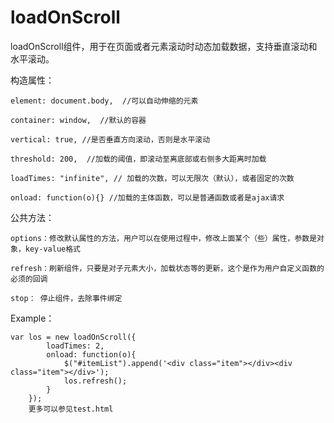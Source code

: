 loadOnScroll
============
loadOnScroll组件，用于在页面或者元素滚动时动态加载数据，支持垂直滚动和水平滚动。

构造属性：

  	element: document.body,  //可以自动伸缩的元素
  
	container: window,  //默认的容器
	
	vertical: true, //是否垂直方向滚动，否则是水平滚动
	
	threshold: 200,  //加载的阈值，即滚动至离底部或右侧多大距离时加载
	
	loadTimes: "infinite", // 加载的次数，可以无限次（默认），或者固定的次数
	
	onload: function(o){} //加载的主体函数，可以是普通函数或者是ajax请求
	
公共方法：

    options：修改默认属性的方法，用户可以在使用过程中，修改上面某个（些）属性，参数是对象，key-value格式
  
    refresh：刷新组件，只要是对子元素大小，加载状态等的更新，这个是作为用户自定义函数的必须的回调
  
    stop： 停止组件，去除事件绑定
  
Example：

    var los = new loadOnScroll({
			loadTimes: 2,
			onload: function(o){
				$("#itemList").append('<div class="item"></div><div class="item"></div>');
				los.refresh();
			}
		});
		更多可以参见test.html
